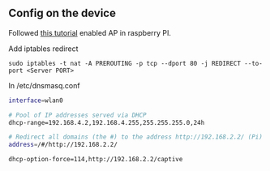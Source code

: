 ## Config on the device 

Followed [this tutorial](https://raspberrytips.com/access-point-setup-raspberry-pi/) enabled AP in raspberry PI. 

Add iptables redirect

```
sudo iptables -t nat -A PREROUTING -p tcp --dport 80 -j REDIRECT --to-port <Server PORT>
```

In /etc/dnsmasq.conf 

```sh
interface=wlan0

# Pool of IP addresses served via DHCP
dhcp-range=192.168.4.2,192.168.4.255,255.255.255.0,24h

# Redirect all domains (the #) to the address http://192.168.2.2/ (Pi)
address=/#/http://192.168.2.2/

dhcp-option-force=114,http://192.168.2.2/captive
```